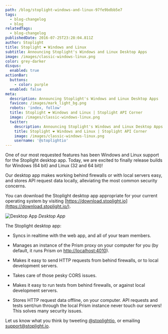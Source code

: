```yaml
---
path: /blog/stoplight-windows-and-linux-97fe9bdbb5e7
tags:
  - blog-changelog
  - blog
relatedTags:
  - blog-changelog
publishedDate: 2016-07-25T23:28:04.811Z
author: Stoplight
title: Stoplight ❤ Windows and Linux
subtitle: Announcing Stoplight's Windows and Linux Desktop Apps
image: /images/classic-windows-linux.png
color: grey-darker
disqus:
  enabled: true
actionBar:
  buttons:
    - color: purple
  enabled: false
meta:
  description: Announcing Stoplight's Windows and Linux Desktop Apps
  favicon: /images/mark_light_bg.png
  robots: 'index, follow'
  title: Stoplight ❤ Windows and Linux | Stoplight API Corner
  image: /images/classic-windows-linux.png
  twitter:
    description: Announcing Stoplight's Windows and Linux Desktop Apps
    title: Stoplight ❤ Windows and Linux | Stoplight API Corner
    image: /images/classic-windows-linux.png
    username: '@stoplightio'
---
```

One of our most requested features has been Windows and Linux support for the Stoplight desktop app. Today, we are excited to finally release builds for Windows (64 bit) and Linux (32 and 64 bit)!

Our desktop app makes working behind firewalls or with local servers easy, and stores API request data locally, alleviating the most common security concerns.

You can download the Stoplight desktop app appropriate for your current operating system by visiting [https://download.stoplight.io](https://download.stoplight.io/).

![Desktop App](https://cdn-images-1.medium.com/max/4000/0*fJcxNL4FMJ7DKqzZ.png)
*Desktop App*

The Stoplight desktop app:

* Syncs in realtime with the web app, and all of your team members.

* Manages an instance of the Prism proxy on your computer for you (by default, it runs Prism on [http://localhost:4010](http://localhost:4010/)).

* Makes it easy to send HTTP requests from behind firewalls, or to local development servers.

* Takes care of those pesky CORS issues.

* Makes it easy to run tests from behind firewalls, or against local development servers.

* Stores HTTP request data offline, on your computer. API requests and tests sent/run through the local Prism instance never touch our servers! This solves many security issues.

Let us know what you think by tweeting [@stoplightio](https://twitter.com/stoplightio), or emailing support@stoplight.io.
